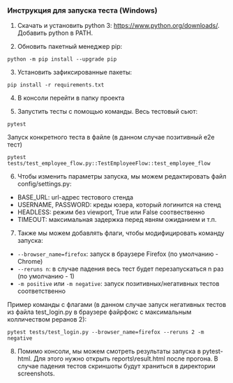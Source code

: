 ### Инструкция для запуска теста (Windows)

1) Скачать и установить python 3: https://www.python.org/downloads/. Добавить python в PATH.

2) Обновить пакетный менеджер pip:

```
python -m pip install --upgrade pip
```

3) Установить зафиксированные пакеты:

```
pip install -r requirements.txt
```

4) В консоли перейти в папку проекта


5) Запустить тесты с помощью команды. Весь тестовый сьют:

```
pytest
```
Запуск конкретного теста в файле (в данном случае позитивный e2e тест)
```
pytest tests/test_employee_flow.py::TestEmployeeFlow::test_employee_flow
```
6) Чтобы изменить параметры запуска, мы можем редактировать файл config/settings.py:

- BASE_URL: url-адрес тестового стенда 
- USERNAME, PASSWORD: креды юзера, который логинится на стенд
- HEADLESS: режим без viewport, True или False соотвественно 
- TIMEOUT: максимальная задержка перед явням ожиданием и т.п.


7) Также мы можем добавлять флаги, чтобы модифицировать команду запуска:

- ```--browser_name=firefox```: запуск в браузере Firefox (по умолчанию - Chrome)
- ```--reruns n```: в случае падения весь тест будет перезапускаться n раз (по умолчанию - 1)
- ```-m positive``` или ```-m negative```: запуск позитивных/негативных тестов соответственно

Пример команды с флагами (в данном случае запуск негативных тестов из файла test_login.py в браузере файрфокс с максимальным колличеством реранов 2):
```
pytest tests/test_login.py --browser_name=firefox --reruns 2 -m negative
```

8) Помимо консоли, мы можем смотреть результаты запуска в pytest-html. Для этого нужно открыть reports\result.html после прогона. В случае падения тестов скриншоты будут храниться в директории screenshots. 




